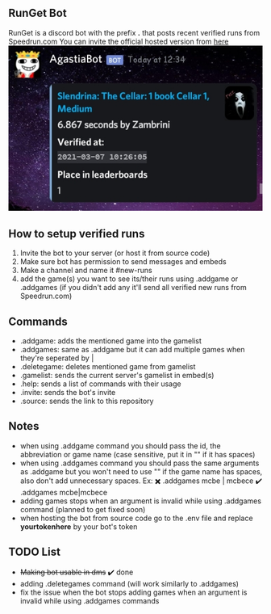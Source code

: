 ## RunGet Bot
RunGet is a discord bot with the prefix **.** that posts recent verified runs from Speedrun.com
You can invite the official hosted version from [here](https://discord.com/api/oauth2/authorize?client_id=754827405813743676&permissions=52224&scope=bot)
![Screenshot of the embed](screenshots/Screenshot_20210307-135020-1.jpg)
## How to setup verified runs
1. Invite the bot to your server (or host it from source code)
2. Make sure bot has permission to send messages and embeds
3. Make a channel and name it #new-runs
4. add the game(s) you want to see its/their runs using .addgame or .addgames (if you didn't add any it'll send all verified new runs from Speedrun.com)
## Commands
- .addgame: adds the mentioned game into the gamelist
- .addgames: same as .addgame but it can add multiple games when they're seperated by |
- .deletegame: deletes mentioned game from gamelist
- .gamelist: sends the current server's gamelist in embed(s)
- .help: sends a list of commands with their usage
- .invite: sends the bot's invite
- .source: sends the link to this repository
## Notes
* when using .addgame command you should pass the id, the abbreviation or game name (case sensitive, put it in "" if it has spaces)
* when using .addgames command you should pass the same arguments as .addgame but you won't need to use "" if the game name has spaces, also don't add unnecessary spaces. Ex:
✖️ .addgames mcbe | mcbece
✔️ .addgames mcbe|mcbece
* adding games stops when an argument is invalid while using .addgames command (planned to get fixed soon)
* when hosting the bot from source code go to the .env file and replace **yourtokenhere** by your bot's token
## TODO List
- ~~Making bot usable in dms~~ ✔️ done
- adding .deletegames command (will work similarly to .addgames)
- fix the issue when the bot stops adding games when an argument is invalid while using .addgames commands